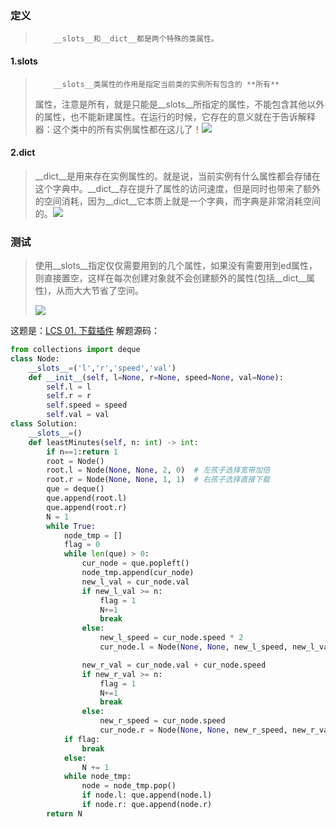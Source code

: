 
<BlogInfo id="781" title="使用__slots__和__dict__来节省空间（简直就是质的飞越，LeetCode亲测有效）" author="白日梦想猿" pv=0 read_times=0 pre_cost_time="77" category="《流畅的python》" tag_list="['笔记']" create_time="2022.07.15 18:03:39.509285" update_time="2022.07.15 18:03:39" />

###  定义

>         __slots__和__dict__都是两个特殊的类属性。

#### 1.__slots__

>         __slots__类属性的作用是指定当前类的实例所有包含的 **所有**
> 属性，注意是所有，就是只能是__slots__所指定的属性，不能包含其他以外的属性，也不能新建属性。在运行的时候，它存在的意义就在于告诉解释器：这个类中的所有实例属性都在这儿了！![](https://img-blog.csdnimg.cn/1714412ad5e94fab99d1b8099aeab493.png)
>
>  

#### 2.__dict__

>
> __dict__是用来存在实例属性的。就是说，当前实例有什么属性都会存储在这个字典中。__dict__存在提升了属性的访问速度，但是同时也带来了额外的空间消耗，因为__dict__它本质上就是一个字典，而字典是非常消耗空间的。![](https://img-blog.csdnimg.cn/8da37668c81f4f4bbd044f977aa02e45.png)
>
>  

### 测试

>
> 使用__slots__指定仅仅需要用到的几个属性，如果没有需要用到ed属性，则直接置空，这样在每次创建对象就不会创建额外的属性(包括__dict__属性)，从而大大节省了空间。
>
> ![](https://img-blog.csdnimg.cn/5aa3f39820174ff4aa5b4e2c9299a211.png)
>

这题是：[LCS 01. 下载插件](https://leetcode.cn/problems/Ju9Xwi/ "LCS 01.下载插件")
解题源码：

```python
from collections import deque
class Node:
    __slots__=('l','r','speed','val')
    def __init__(self, l=None, r=None, speed=None, val=None):
        self.l = l
        self.r = r
        self.speed = speed
        self.val = val
class Solution:
    __slots__=()
    def leastMinutes(self, n: int) -> int:
        if n==1:return 1
        root = Node()
        root.l = Node(None, None, 2, 0)  # 左孩子选择宽带加倍
        root.r = Node(None, None, 1, 1)  # 右孩子选择直接下载
        que = deque()
        que.append(root.l)
        que.append(root.r)
        N = 1
        while True:
            node_tmp = []
            flag = 0
            while len(que) > 0:
                cur_node = que.popleft()
                node_tmp.append(cur_node)
                new_l_val = cur_node.val
                if new_l_val >= n:
                    flag = 1
                    N+=1
                    break
                else:
                    new_l_speed = cur_node.speed * 2
                    cur_node.l = Node(None, None, new_l_speed, new_l_val)

                new_r_val = cur_node.val + cur_node.speed
                if new_r_val >= n:
                    flag = 1
                    N+=1
                    break
                else:
                    new_r_speed = cur_node.speed
                    cur_node.r = Node(None, None, new_r_speed, new_r_val)
            if flag:
                break
            else:
                N += 1
            while node_tmp:
                node = node_tmp.pop()
                if node.l: que.append(node.l)
                if node.r: que.append(node.r)
        return N
```






